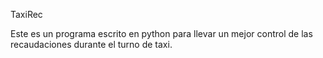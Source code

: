 TaxiRec

Este es un programa escrito en python para llevar un mejor control de las recaudaciones durante el turno de taxi.